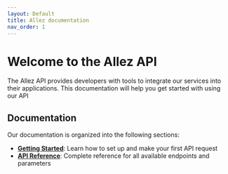 ```yaml
---
layout: Default
title: Allez documentation
nav_order: 1
---
```


# Welcome to the Allez API

The Allez API provides developers with tools to integrate our services into their applications. This documentation will help you get started with using our API

## Documentation

Our documentation is organized into the following sections:

- [**Getting Started**](/docs/getting-started): Learn how to set up and make your first API request
- [**API Reference**](/docs/api-reference): Complete reference for all available endpoints and parameters
